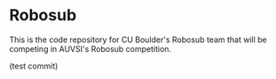 # Robosub

This is the code repository for CU Boulder's Robosub team that will be competing in AUVSI's Robosub competition. 

(test commit)

